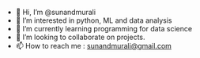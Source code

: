 - 👋 Hi, I’m @sunandmurali
- 👀 I’m interested in python, ML and data analysis
- 🌱 I’m currently learning programming for data science
- 💞️ I’m looking to collaborate on projects.
- 📫 How to reach me : sunandmurali@gmail.com

<!---
sunandmurali/sunandmurali is a ✨ special ✨ repository because its `README.md` (this file) appears on your GitHub profile.
You can click the Preview link to take a look at your changes.
--->
